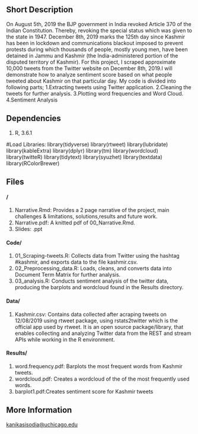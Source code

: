 
## Short Description

On August 5th, 2019 the BJP government in India revoked Article 370 of the Indian Constitution. Thereby, revoking the special status which was given to the state in 1947.
December 8th, 2019 marks the 125th day since Kashmir has been in lockdown and communications blackout imposed to prevent protests during which thousands of people, mostly young men, have been detained in Jammu and Kashmir (the India-administered portion of the disputed territory of Kashmir). 
For this project, I scraped approximate 10,000 tweets from the Twitter website on December 8th, 2019.I will demonstrate how to analyze sentiment score based on what people tweeted about Kashmir on that particular day.  My code is divided into following parts;
1.Extracting tweets using Twitter application.
2.Cleaning the tweets for further analysis.
3.Plotting word frequencies and Word Cloud.
4.Sentiment Analysis


## Dependencies



1. R, 3.6.1


#Load Libraries: 
library(tidyverse)
library(rtweet)
library(lubridate)
library(kableExtra)
library(dplyr)
library(tm)
library(wordcloud)
library(twitteR)
library(tidytext)
library(syuzhet)
library(textdata)
library(RColorBrewer)

## Files



#### /

1. Narrative.Rmd: Provides a 2 page narrative of the project, main challenges & limitations, solutions,results and future work.
2. Narrative.pdf: A knitted pdf of 00_Narrative.Rmd. 
3. Slides: .ppt

#### Code/
1. 01_Scraping-tweets.R: Collects data from Twitter using the hashtag #kashmir, and exports data to the file kashmir.csv.
2. 02_Preprocessing_data.R: Loads, cleans, and converts data into Document Term Matrix for further analysis.
3. 03_analysis.R: Conducts sentiment analysis of the twitter data, producing the barplots and wordcloud found in the Results directory.

#### Data/

1. Kashmir.csv: Contains data collected after acraping tweets on 12/08/2019 using rtweet package, using rstats2twitter which is the official app used by rtweet. It is an open source package/library, that enables collecting and analyzing Twitter data from the REST and stream APIs while working in the R environment.


#### Results/

1. word.frequency.pdf: Barplots the most frequent words from Kashmir tweets.
2. wordcloud.pdf: Creates a wordcloud of the of the most frequently used words.
3. barplot1.pdf:Creates sentiment score for Kashmir tweets

## More Information

kanikasisodia@uchicago.edu
